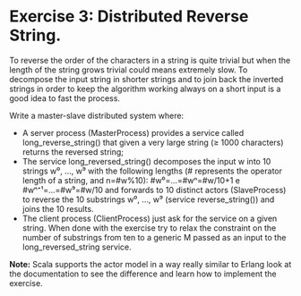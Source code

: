 # Exercise 3: Distributed Reverse String.

To reverse the order of the characters in a string is quite trivial but when the length of the string grows trivial could means extremely slow. To decompose the input string in shorter strings and to join back the inverted strings in order to keep the algorithm working always on a short input is a good idea to fast the process.

Write a master-slave distributed system where:

- A server process (MasterProcess) provides a service called long_reverse_string() that given a very large string (≥ 1000 characters) returns the reversed string;
- The service long_reversed_string() decomposes the input w into 10 strings w⁰, ..., w⁹ with the following lengths (# represents the operator length of a string, and n=#w%10): #w⁰=...=#wⁿ=#w/10+1 e #wⁿ⁺¹=...=#w⁹=#w/10 and forwards to 10 distinct actors (SlaveProcess) to reverse the 10 substrings w⁰, ..., w⁹ (service reverse_string()) and joins the 10 results.
- The client process (ClientProcess) just ask for the service on a given string.
When done with the exercise try to relax the constraint on the number of substrings from ten to a generic M passed as an input to the long_reversed_string service.

**Note:** Scala supports the actor model in a way really similar to Erlang look at the documentation to see the difference and learn how to implement the exercise.